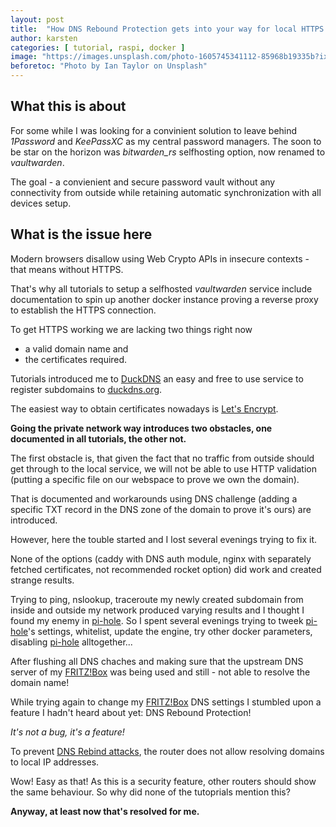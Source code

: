 ```yaml
---
layout: post
title:  "How DNS Rebound Protection gets into your way for local HTTPS secured services"
author: karsten
categories: [ tutorial, raspi, docker ]
image: "https://images.unsplash.com/photo-1605745341112-85968b19335b?ixlib=rb-1.2.1&ixid=MnwxMjA3fDB8MHxwaG90by1wYWdlfHx8fGVufDB8fHx8&auto=format&fit=crop&w=1351&q=80"
beforetoc: "Photo by Ian Taylor on Unsplash"
---
```

## What this is about
For some while I was looking for a convinient solution to leave behind *1Password* and *KeePassXC* as my central password managers.
The soon to be star on the horizon was *bitwarden_rs* selfhosting option, now renamed to *vaultwarden*.

The goal - a convienient and secure password vault without any connectivity from outside while retaining automatic synchronization with all devices setup.

## What is the issue here
Modern browsers disallow using Web Crypto APIs in insecure contexts - that means without HTTPS.

That's why all tutorials to setup a selfhosted *vaultwarden* service include documentation to spin up another docker instance proving a reverse proxy to establish the HTTPS connection.

To get HTTPS working we are lacking two things right now 
- a valid domain name and 
- the certificates required.

Tutorials introduced me to [DuckDNS](https://www.duckdns.org/domains) an easy and free to use service to register subdomains to [duckdns.org](https://www.duckdns.org/domains).

The easiest way to obtain certificates nowadays is [Let's Encrypt](https://letsencrypt.org/).

**Going the private network way introduces two obstacles, one documented in all tutorials, the other not.**

The first obstacle is, that given the fact that no traffic from outside should get through to the local service, we will not be able to use HTTP validation (putting a specific file on our webspace to prove we own the domain).

That is documented and workarounds using DNS challenge (adding a specific TXT record in the DNS zone of the domain to prove it's ours) are introduced.

However, here the touble started and I lost several evenings trying to fix it.

None of the options (caddy with DNS auth module, nginx with separately fetched certificates, not recommended rocket option) did work and created strange results.

Trying to ping, nslookup, traceroute my newly created subdomain from inside and outside my network produced varying results and I thought I found my enemy in [pi-hole](https://pi-hole.net/). So I spent several evenings trying to tweek [pi-hole](https://pi-hole.net/)'s settings, whitelist, update the engine, try other docker parameters, disabling [pi-hole](https://pi-hole.net/) alltogether...

After flushing all DNS chaches and making sure that the upstream DNS server of my [FRITZ!Box](https://avm.de/produkte/fritzbox/) was being used and still - not able to resolve the domain name!

While trying again to change my [FRITZ!Box](https://avm.de/produkte/fritzbox/) DNS settings I stumbled upon a feature I hadn't heard about yet: DNS Rebound Protection!

*It's not a bug, it's a feature!*

To prevent [DNS Rebind attacks](https://www.ceilers-news.de/serendipity/37-DNS-Rebinding-Ein-altbekannter-Angriff-kompromittiert-Router.html), the router does not allow resolving domains to local IP addresses.

Wow! Easy as that! As this is a security feature, other routers should show the same behaviour. So why did none of the tutoprials mention this?

**Anyway, at least now that's resolved for me.**
